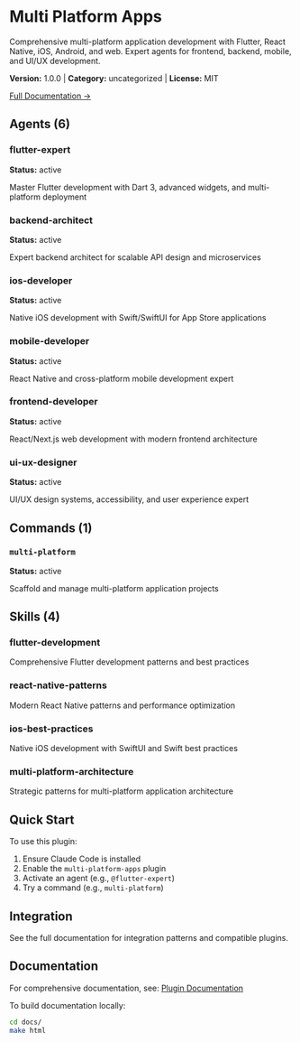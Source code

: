 # Multi Platform Apps

Comprehensive multi-platform application development with Flutter, React Native, iOS, Android, and web. Expert agents for frontend, backend, mobile, and UI/UX development.

**Version:** 1.0.0 | **Category:** uncategorized | **License:** MIT

[Full Documentation →](https://docs.example.com/plugins/multi-platform-apps.html)

## Agents (6)

### flutter-expert

**Status:** active

Master Flutter development with Dart 3, advanced widgets, and multi-platform deployment

### backend-architect

**Status:** active

Expert backend architect for scalable API design and microservices

### ios-developer

**Status:** active

Native iOS development with Swift/SwiftUI for App Store applications

### mobile-developer

**Status:** active

React Native and cross-platform mobile development expert

### frontend-developer

**Status:** active

React/Next.js web development with modern frontend architecture

### ui-ux-designer

**Status:** active

UI/UX design systems, accessibility, and user experience expert

## Commands (1)

### `multi-platform`

**Status:** active

Scaffold and manage multi-platform application projects

## Skills (4)

### flutter-development

Comprehensive Flutter development patterns and best practices

### react-native-patterns

Modern React Native patterns and performance optimization

### ios-best-practices

Native iOS development with SwiftUI and Swift best practices

### multi-platform-architecture

Strategic patterns for multi-platform application architecture

## Quick Start

To use this plugin:

1. Ensure Claude Code is installed
2. Enable the `multi-platform-apps` plugin
3. Activate an agent (e.g., `@flutter-expert`)
4. Try a command (e.g., `multi-platform`)

## Integration

See the full documentation for integration patterns and compatible plugins.

## Documentation

For comprehensive documentation, see: [Plugin Documentation](https://docs.example.com/plugins/multi-platform-apps.html)

To build documentation locally:

```bash
cd docs/
make html
```

